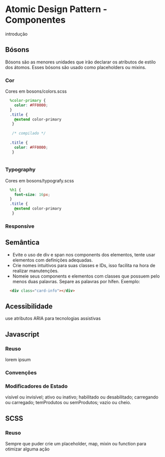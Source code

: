 # Atomic Design Pattern - Componentes

introdução

## Bósons 
Bósons são as menores unidades que irão declarar os atributos de estilo dos átomos. Esses bósons são usado como placeholders ou mixins.

### Cor 
Cores em bosons/colors.scss

```scss
  %color-primary {
    color: #FF0000;
  }
  .title {
    @extend color-primary
   }
   
   /* compilado */
   
  .title {
    color: #FF0000;
   }
   
```

### Typography 
Cores em bosons/typografy.scss

```scss
  %h1 {
    font-size: 16px;
  }
  .title {
    @extend color-primary
   }
```

### Responsive


## Semântica
* Evite o uso de div e span nos components dos elementos, tente usar elementos com definições adequadas.
* Crie nomes intuitivos para suas classes e IDs, isso facilita na hora de realizar manutenções.  
* Nomeie seus components e elementos com classes que possuem pelo menos duas palavras. Separe as palavras por hífen. 
  Exemplo:
  
```html
  <div class="card-info"></div>
```
 
## Acessibilidade
use atributos ARIA para tecnologias assistivas

## Javascript

### Reuso
lorem ipsum

### Convenções

### Modificadores de Estado

visível ou invisível;
ativo ou inativo;
habilitado ou desabilitado;
carregando ou carregado;
temProdutos ou semProdutos;
vazio ou cheio.

## SCSS
### Reuso
Sempre que puder crie um placeholder, map, mixin ou function para otimizar alguma ação
